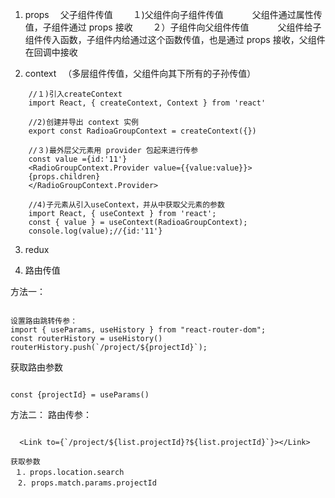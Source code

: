 1.  props 　父子组件传值
    　　１)父组件向子组件传值
    　　　父组件通过属性传值，子组件通过 props 接收
    　　２）子组件向父组件传值
    　　　父组件给子组件传入函数，子组件内给通过这个函数传值，也是通过 props 接收，父组件在回调中接收

2.  context 　（多层组件传值，父组件向其下所有的子孙传值）

```
    //１)引入createContext
    import React, { createContext, Context } from 'react'

    //2)创建并导出 context 实例
    export const RadioaGroupContext = createContext({})

    //３)最外层父元素用 provider 包起来进行传参
    const value ={id:'11'}
    <RadioGroupContext.Provider value={{value:value}}>
    {props.children}
    </RadioGroupContext.Provider>

    //4)子元素从引入useContext，并从中获取父元素的参数
    import React, { useContext } from 'react';
    const { value } = useContext(RadioaGroupContext);
    console.log(value);//{id:'11'}

```

3.  redux

4.  路由传值

方法一：

```

设置路由跳转传参：
import { useParams, useHistory } from "react-router-dom";
const routerHistory = useHistory()
routerHistory.push(`/project/${projectId}`);

```

获取路由参数

```

const {projectId} = useParams()

```

方法二：
路由传参：

```

  <Link to={`/project/${list.projectId}?${list.projectId}`}></Link>
```

```
获取参数
 １．props.location.search
　2. props.match.params.projectId
```
